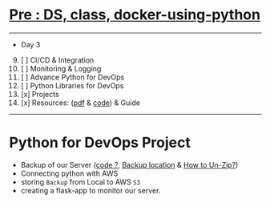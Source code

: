 # [Pre : DS, class, docker-using-python](../Day%202.3%20-%20OOPs/readme.md)

---

- Day 3

09) [ ] CI/CD & Integration
10) [ ] Monitoring & Logging
11) [ ] Advance Python for DevOps
12) [ ] Python Libraries for DevOps
13) [x] Projects
14) [x] Resources: ([pdf]() & [code](https://github.com/LondheShubham153/python-masterclass)) & Guide

---

# Python for DevOps Project

- Backup of our Server ([code ?](./backup.py), [Backup location](../../Py%20for%20DevOps-Backup/) & [How to Un-Zip?](./un-zip.md))
- Connecting python with AWS
- storing `Backup` from Local to AWS `S3`
- creating a flask-app to monitor our server.
